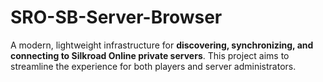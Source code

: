 # SRO-SB-Server-Browser
A modern, lightweight infrastructure for **discovering, synchronizing, and connecting to Silkroad Online private servers**.   This project aims to streamline the experience for both players and server administrators.
